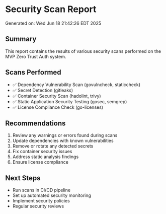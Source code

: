# Security Scan Report
Generated on: Wed Jun 18 21:42:26 EDT 2025

## Summary
This report contains the results of various security scans performed on the MVP Zero Trust Auth system.

## Scans Performed
- ✅ Dependency Vulnerability Scan (govulncheck, staticcheck)
- ✅ Secret Detection (gitleaks)
- ✅ Container Security Scan (hadolint, trivy)
- ✅ Static Application Security Testing (gosec, semgrep)
- ✅ License Compliance Check (go-licenses)

## Recommendations
1. Review any warnings or errors found during scans
2. Update dependencies with known vulnerabilities
3. Remove or rotate any detected secrets
4. Fix container security issues
5. Address static analysis findings
6. Ensure license compliance

## Next Steps
- Run scans in CI/CD pipeline
- Set up automated security monitoring
- Implement security policies
- Regular security reviews

